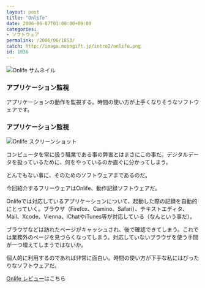 ```yaml
---
layout: post
title: "Onlife"
date: 2006-06-07T01:00:00+09:00
categories:
- ソフトウェア
permalink: /2006/06/1853/
catch: http://image.moongift.jp/intro2/onlife.png
id: 1836
---
```

 ![Onlife サムネイル](http://image.moongift.jp/intro2/onlife.t.png "Onlife サムネイル")
  

### アプリケーション監視
  
アプリケーションの動作を監視する。時間の使い方が上手くなりそうなソフトウェアです。  
<!--more-->  

### アプリケーション監視
  

![Onlife スクリーンショット](http://image.moongift.jp/intro2/onlife.png "Onlife スクリーンショット")

  

コンピュータを常に扱う職業である事の弊害とはまさにこの事だ。デジタルデータを扱っているために、何をやっているのか直ぐに分かってしまう。

  

とんでもない事に、そのためのソフトウェアまであるのだ。

  

今回紹介するフリーウェアはOnlife、動作記録ソフトウェアだ。

  

Onlifeでは対応しているアプリケーションについて、起動した際の記録を自動的にとっていく。ブラウザ（Firefox、Camino、Safari）、テキストエディタ、Mail、Xcode、Vienna、iChatやiTunes等が対応している（なんという事だ）。

  

ブラウザなどは訪れたページがキャッシュされ、後で確認できてしまう。これでは業務外のページを見づらくなってしまう。対応していないブラウザを使う手間が一つ増えてしまうではないか。

  

個人的に利用するのであれば非常に面白い。時間の使い方が下手な私にはぴったりなソフトウェアだ。

  

[Onlife レビュー](http://oss.moongift.jp/review/i-1854.html)はこちら

